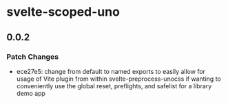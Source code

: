 # svelte-scoped-uno

## 0.0.2

### Patch Changes

- ece27e5: change from default to named exports to easily allow for usage of Vite plugin from within svelte-preprocess-unocss if wanting to conveniently use the global reset, preflights, and safelist for a library demo app
